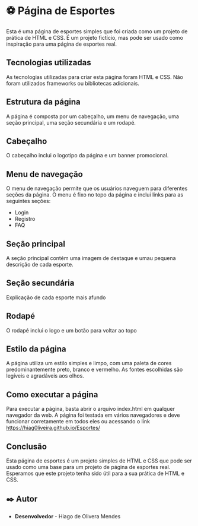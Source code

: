 # ⚽ Página de Esportes

Esta é uma página de esportes simples que foi criada como um projeto de prática de HTML e CSS. É um projeto fictício, mas pode ser usado como inspiração para uma página de esportes real.

## Tecnologias utilizadas
As tecnologias utilizadas para criar esta página foram HTML e CSS. Não foram utilizados frameworks ou bibliotecas adicionais.

## Estrutura da página
A página é composta por um cabeçalho, um menu de navegação, uma seção principal, uma seção secundária e um rodapé.
 
 ## Cabeçalho
O cabeçalho inclui o logotipo da página e um banner promocional.

## Menu de navegação
O menu de navegação permite que os usuários naveguem para diferentes seções da página. O menu é fixo no topo da página e inclui links para as seguintes seções:

* Login
* Registro
* FAQ

## Seção principal
A seção principal contém uma imagem de destaque e umau pequena descrição de cada esporte.
 
## Seção secundária
Explicação de cada esporte mais afundo 

## Rodapé
O rodapé inclui o logo e um botão para voltar ao topo

## Estilo da página
A página utiliza um estilo simples e limpo, com uma paleta de cores predominantemente preto, branco e vermelho. As fontes escolhidas são legíveis e agradáveis aos olhos.

## Como executar a página
Para executar a página, basta abrir o arquivo index.html em qualquer navegador da web. A página foi testada em vários navegadores e deve funcionar corretamente em todos eles ou acessando o link https://hiag0liveira.github.io/Esportes/

## Conclusão
Esta página de esportes é um projeto simples de HTML e CSS que pode ser usado como uma base para um projeto de página de esportes real. Esperamos que este projeto tenha sido útil para a sua prática de HTML e CSS.


## ✒️ Autor
* **Desenvolvedor** - Hiago de Olivera Mendes
